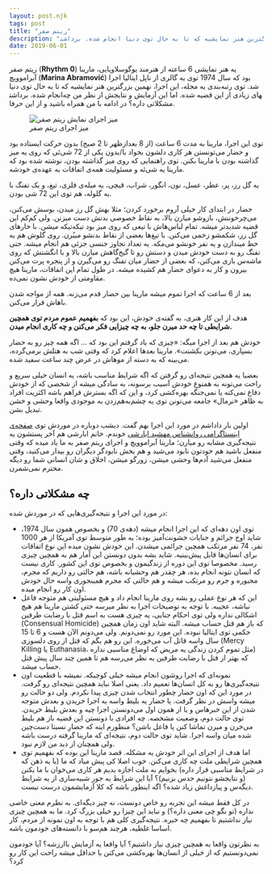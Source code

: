 ```yaml
---
layout: post.njk
tags: post
title: "ریتم صفر"
description: "سال 1974 یه اجرای عجیب‌وغریب توی یکی از شهرهای ایتالیا انجام شد. توی رتبه‌بندی یه مجله، این اجرا، نهمین بزرگترین هنر نمایشیه که تا به حال توی دنیا انجام شده. برداشت‎های زیادی از این قضیه شده. اینجا بخونید که این آزمایش و نتایجش از نظر من چه مشکلاتی داره."
date: 2019-06-01
---
```


ریتم صفر (**Rhythm 0**) یه هنر نمایشی 6 ساعته از هنرمند یوگوسلاویایی، مارینا آبراموویچ (**Marina Abramović**) بود که سال 1974 توی یه گالری از ناپل ایتالیا اجرا شد. توی رتبه‌بندی یه مجله، این اجرا، نهمین بزرگترین هنر نمایشیه که تا به حال توی دنیا انجام شده. برداشت‎های زیادی از این قضیه شده. اما این آزمایش و نتایجش از نظر من چه مشکلاتی داره؟ در ادامه با من همراه باشید و از این حرفا.

<figure>
<img src="{{ website.assetsPath }}/images/content/rhythm-0-desk.jpeg" alt="میز اجرای نمایش ریتم صفر">
<figcaption>
میز اجرای ریتم صفر
</figcaption>
</figure>


توی این اجرا، مارینا به مدت 6 ساعت (از 8 بعدازظهر تا 2 صبح) بدون حرکت ایستاده بود و حضار می‌تونستن هر کاری دلشون بخواد با/بدون یکی از 72 شی‌ئی که روی یه میز گذاشته بودن با مارینا بکنن. توی راهنمایی که روی میز گذاشته بودن، نوشته شده بود که مارینا یه شی‌ئه و مسئولیت همه‌ی اتفاقات به عهده‌ی خودشه.

یه گل رز، پر، عطر، عسل، نون، انگور، شراب، قیچی، یه میله‌ی فلزی، تیغ، و یک تفنگ با یه گلوله، هم توی این 72 شی بودن.

حضار در ابتدای کار خیلی آروم برخورد کردن؛ مثلا بهش گل رز میدن، بوسش می‌کنن، می‌چرخوننش، بازوشو میارن بالا، به نقاط خصوصی بدنش دست میزنن. ولی کم‌کم این قضیه شدیدتر میشه. تمام لباس‌هاش با تیغی که روی میز بود تیکه‌تیکه میشن. با خارهای گل رز، شکمشو زخمی می‌کنن. با تیغ‌ها بعضی از نقاط بدنشو میبُرن. روی گلوش هم یه خط میندازن و یه نفر خونشو می‌مکه. یه تعداد تجاوز جنسی جزئی هم انجام میشه. حتی تفنگ رو به دست خودش میدن و دستش رو تا گیج‌گاهش میارن بالا و با انگشتش که روی ماشه‌س بازی می‌کنن، که بعضی از حضار میان تفنگ رو می‌گیرن و از پنجره پرت می‌کنن بیرون و کار به دعوای حضار هم کشیده میشه. در طول تمام این اتفاقات، مارینا هیچ مقاومتی از خودش نشون نمی‌ده.

بعد از 6 ساعت که اجرا تموم میشه مارینا بین حضار قدم می‌زنه. همه از مواجه شدن باهاش فرار می‌کنن.

هدف از این کار هنری، به گفته‌ی خودش، این بود که **بفهمیم عموم مردم توی همچین شرایطی تا چه حد میرن جلو، به چه چیزایی فکر** **می‌کنن و چه کاری انجام میدن.**

خودش هم بعد از اجرا میگه: «چیزی که یاد گرفتم این بود که ... اگه همه چیز رو به حضار بسپاری، می‌تونن بکشنت». مارینا بعدها اعلام کرد که وقتی شب به هتلش برمی‌گرده، می‌بینه که یه دسته از موهاش در عرض چند ساعت سفید شده.

بعضیا یه همچین نتیجه‌ای رو گرفتن که اگه شرایط مناسب باشه، یه انسان خیلی سریع و راحت می‌تونه به همنوع خودش آسیب برسونه، به سادگی میشه از شخصی که از خودش دفاع نمی‌کنه یا نمی‌جنگه بهره‌کشی کرد، و این که اگه بسترش فراهم باشه اکثریت افراد به ظاهر «نرمال» جامعه می‌تونن توی یه چشم‌به‌هم‌زدن به موجودی واقعا وحشی و خشن تبدیل بشن.

اولین بار داداشم در مورد این اجرا بهم گفت. دیشب دوباره در موردش توی 
<a href="https://www.instagram.com/organic_minded/" target="_blank">صفحه‌ی اینستاگرامی روانشناس مهشید ابارشی</a>
خوندم. خانم ابارشی هم آخر پستشون یه نتیجه‌گیری مشابه رو میارن؛ مارینا آبراموویچ و اجرای ریتم صفر به ما یاد میده كه وقتی منفعل باشید هم خودتون نابود می‌شید و هم بخش نابودگر دیگران رو بیدار می‌كنید، وقتی منفعل می‌شید آدم‌ها وحشی میشن، زورگو میشن، اخلاق و شان انسانی شما رو دیگه محترم نمی‌شمرن.

## چه مشکلاتی داره؟

در مورد این اجرا و نتیجه‌گیری‌هایی که در موردش شده:

*   توی اون دهه‌ای که این اجرا انجام میشه (دهه‌ی 70) و بخصوص همون سال 1974، شاید اوج جرائم و جنایات خشونت‌آمیز بوده؛ به طور متوسط توی آمریکا از هر 1000 نفر، 74 نفر مرتکب همچین جرائمی میشدن. این خودش نشون میده این نوع اتفاقات برای انسان‌ها قابل پیش‌بینیه. شاید بشه بدون دونستن این آمار هم به همچین چیزی رسید. مخصوصا توی این دوره از زندگیمون و بخصوص توی این کشور. کاری نیست که انسان نتونه انجام بده، هر چقدر هم وحشیانه باشه، هم حالتی رو داریم که مجرم، مجبوره و جرم رو مرتکب میشه و هم حالتی که مجرم همینجوری واسه حال خودش اون کار رو انجام میده.
*   این که هر نوع عملی رو بشه روی مارینا انجام داد و هیچ مسئولیتی هم متوجه فاعل نباشه، عجیبه. با توجه به توضیحات اجرا به نظر میرسه حتی کشتن مارینا هم هیچ اشکالی نداره ولی توی احکام جنایی، یه چیزی هست به اسم قتل با رضایت طرفین (Consensual Homicide) که باز هم قتل حساب میشه. البته شاید اون زمان همچین حکمی توی ایتالیا نبوده. این مورد رو نمی‌دونم. ولی می‌دونم الآن هست و 6 تا 15 سال واسه قاتل آب می‌خوره. این رو هم بگم که قتل از روی دلسوزی (Mercy Killing یا Euthanasia، مثل تموم کردن زندگی یه مریض که اوضاع مناسبی نداره) که بهتر از قتل با رضایت طرفین به نظر می‌رسه هم تا همین چند سال پیش قتل حساب میشد.
*   نمونه‌ای که اجرا روشون انجام میشه خیلی کوچیکه. نمیشه با قطعیت اون نتیجه‌گیری‌ها رو به کل انسان‌ها تعمیم داد. یعنی اصلا نباید همچین نتیجه‌ای رو گرفت. در مورد این که اون حضار چطور انتخاب شدن چیزی پیدا نکردم. ولی دو حالت رو میشه واسش در نظر گرفت. یا حضار یه بلیط واسه یه اجرا خریدن و بعدش متوجه شدن از این خبرهاس و یا از همون اول می‌دونستن اجرا چیه و بعدش بلیط خریدن. توی حالت دوم، وضعیت مشخصه. چه افرادی با دونستن این قضیه باز هم بلیط می‌خرن و میرن تماشا کنن یا فاعل باشن؟ منظورم اینه که حضارِ نسبتا دست‌چین شده میان واسه اجرا. شاید توی حالت دوم، نتیجه‌ای که مارینا گرفته درست باشه ولی همچنان از دید من لازم نبود.
*   اما هدف از اجرای این اثر خودش یه مشکله. قصد مارینا این بوده که بفهمیم توی همچین شرایطی ملت چه کاری می‌کنن. خوب اصلا کی پیش میاد که ما (با یه ذهن که در شرایط مناسبی قرار داره) بخوایم به ملت اجازه بدیم هر کاری می‌خوان با ما بکنن (و نتایجشو نتونیم حدس بزنیم)؟ آیا این شرایط یه جور شبیه‌سازی از یه شرایط دیگه‌س و پیازداغش زیاد شده؟ اگه اینطور باشه که کلا آزمایشمون درست نیست.

در کل فقط میشه این تجربه رو خاص دونست، نه چیز دیگه‌ای. به نظرم معنی خاصی نداره (تو بگو چی معنی داره؟) و نباید این چیزا رو خیلی بزرگ کرد. ما به همچین چیزی نیاز نداشتیم تا بفهمیم چه خبره. نتیجه‌گیری کلی هم با توجه به اون نمونه از مردم، کار اساسا غلطیه، هرچند هم‌سو با دانسته‌های خودمون باشه.

به نظرتون واقعا به همچین چیزی نیاز داشتیم؟ آیا واقعا یه آزمایش باارزشه؟ آیا خودمون نمی‌دونستیم که از خیلی از انسان‌ها بهره‌کشی می‌کنن یا حداقل میشه راحت این کار رو کرد؟